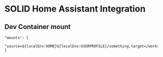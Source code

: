 # SOLID Home Assistant Integration

## Dev Container mount

```
"mounts": [
  "source=${localEnv:HOME}${localEnv:USERPROFILE}/something,target=/workspaces/core/config/custom_components/solid,type=bind,consistency=cached"
]
```
